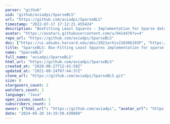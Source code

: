 ```yaml
---
parser: "github"
uid: "github/aviadpi/SparseBLS"
url: "https://github.com/aviadpi/SparseBLS"
timestamp: "2022-07-17 17:12:21.455424"
description: "BoxFitting Least Squares - Implementation for Sparse data"
avatar: "https://avatars.githubusercontent.com/u/9414470?v=4"
repo_url: "https://github.com/aviadpi/SparseBLS"
doi: ["https://ui.adsabs.harvard.edu/abs/2021arXiv210306193P", "https://ui.adsabs.harvard.edu/abs/2021ascl.soft03029P/abstract"]
title: "SparseBLS: Box-Fitting Least Squares implementation for sparse data"
name: "SparseBLS"
full_name: "aviadpi/SparseBLS"
html_url: "https://github.com/aviadpi/SparseBLS"
created_at: "2020-08-27T12:41:58Z"
updated_at: "2021-09-24T07:44:37Z"
clone_url: "https://github.com/aviadpi/SparseBLS.git"
size: 8
stargazers_count: 2
watchers_count: 2
language: "Java"
open_issues_count: 1
subscribers_count: 1
owner: {"html_url": "https://github.com/aviadpi", "avatar_url": "https://avatars.githubusercontent.com/u/9414470?v=4", "login": "aviadpi", "type": "User"}
date: "2024-04-20 14:19:50.430860"
---
```

